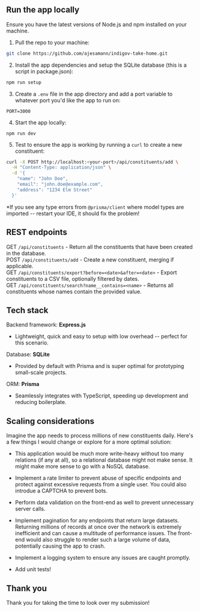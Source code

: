 ## Run the app locally

Ensure you have the latest versions of Node.js and npm installed on your machine.

1. Pull the repo to your machine:

```bash
git clone https://github.com/ajesamann/indigov-take-home.git
```

2. Install the app dependencies and setup the SQLite database (this is a script in package.json):

```bash
npm run setup
```

3. Create a `.env` file in the app directory and add a port variable to whatever port you'd like the app to run on:

```
PORT=3000
```

4. Start the app locally:

```
npm run dev
```

5. Test to ensure the app is working by running a `curl` to create a new constituent:

```bash
curl -X POST http://localhost:<your-port>/api/constituents/add \
  -H "Content-Type: application/json" \
  -d '{
    "name": "John Doe",
    "email": "john.doe@example.com",
    "address": "1234 Elm Street"
  }'
```

\*If you see any type errors from `@prisma/client` where model types are imported -- restart your IDE, it should fix the problem!

## REST endpoints

GET `/api/constituents` - Return all the constituents that have been created in the database.<br>
POST `/api/constituents/add` - Create a new constituent, merging if applicable.<br>
GET `/api/constituents/export?before=<date>&after=<date>` - Export constituents to a CSV file, optionally filtered by dates.<br>
GET `/api/constituents/search?name__contains=<name>` - Returns all constituents whose names contain the provided value.

## Tech stack

Backend framework: **Express.js**

- Lightweight, quick and easy to setup with low overhead -- perfect for this scenario.

Database: **SQLite**

- Provided by default with Prisma and is super optimal for prototyping small-scale projects.

ORM: **Prisma**

- Seamlessly integrates with TypeScript, speeding up development and reducing boilerplate.

## Scaling considerations

Imagine the app needs to process millions of new constituents daily. Here's a few things I would change or explore for a more optimal solution:

- This application would be much more write-heavy without too many relations (if any at all), so a relational database might not make sense. It might make more sense to go with a NoSQL database.

- Implement a rate limiter to prevent abuse of specific endpoints and protect against excessive requests from a single user. You could also introdue a CAPTCHA to prevent bots.

- Perform data validation on the front-end as well to prevent unnecessary server calls.

- Implement pagination for any endpoints that return large datasets. Returning millions of records at once over the network is extremely inefficient and can cause a multitude of performance issues. The front-end would also struggle to render such a large volume of data, potentially causing the app to crash.

- Implement a logging system to ensure any issues are caught promptly.

- Add unit tests!

## Thank you

Thank you for taking the time to look over my submission!
